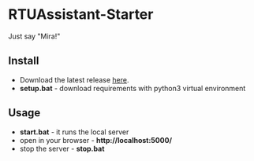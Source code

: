 # RTUAssistant-Starter
Just say "Mira!"

## Install
* Download the latest release [here](https://github.com/RTUITLab/RTUAssistant-Starter/releases/download/v1.0.1-rc1/RTUAssistant-Starter.zip).
* **setup.bat** - download requirements with python3 virtual environment
## Usage
* **start.bat** - it runs the local server
* open in your browser - **http://localhost:5000/**
* stop the server - **stop.bat**